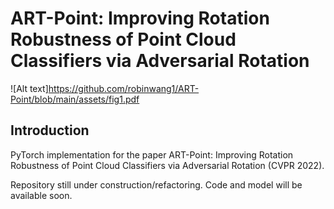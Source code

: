 # ART-Point: Improving Rotation Robustness of Point Cloud Classifiers via Adversarial Rotation

![Alt text]https://github.com/robinwang1/ART-Point/blob/main/assets/fig1.pdf

## Introduction
PyTorch implementation for the paper ART-Point: Improving Rotation Robustness of Point Cloud Classifiers via Adversarial Rotation (CVPR 2022).

Repository still under construction/refactoring. Code and model will be available soon. 



